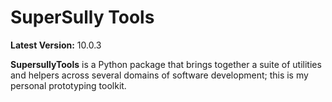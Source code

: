 SuperSully Tools
================

**Latest Version:** 10.0.3

**SupersullyTools** is a Python package that brings together a suite of utilities and helpers across several domains of
software development; this is my personal prototyping toolkit.
